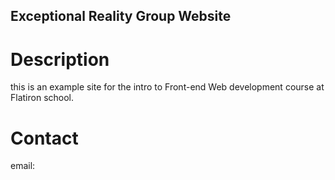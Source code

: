 Exceptional Reality Group Website
---

# Description
this is an example site for the intro to Front-end Web development course at Flatiron school.

# Contact

email:
